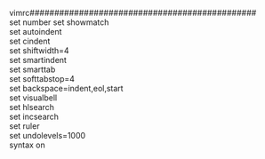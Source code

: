vimrc##############################################  
set number 
set showmatch  
set autoindent  
set cindent  
set shiftwidth=4  
set smartindent  
set smarttab  
set softtabstop=4  
set backspace=indent,eol,start  
set visualbell  
set hlsearch  
set incsearch  
set ruler  
set undolevels=1000  
syntax on  
